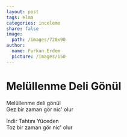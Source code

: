```yaml
---
layout: post
tags: elma
categories: inceleme 
share: false
image:
  path: /images/720x90
author:
  name: Furkan Erdem
  picture: /images/150
---
```

# Melüllenme Deli Gönül

Melüllenme deli gönül  
Gez bir zaman gör nic' olur  

İndir Tahtını Yüceden  
Toz bir zaman gör nic' olur

